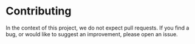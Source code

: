 # Contributing 

In the context of this project, we do not expect pull requests. 
If you find a bug, or would like to suggest an improvement, please open an issue.
